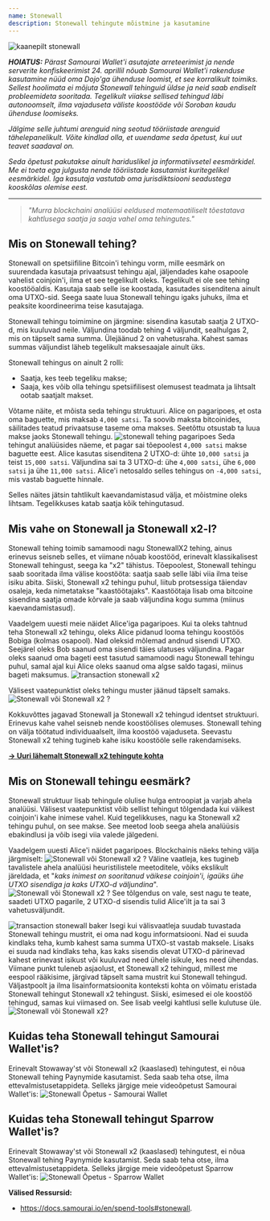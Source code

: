 ```yaml
---
name: Stonewall
description: Stonewall tehingute mõistmine ja kasutamine
---
```

![kaanepilt stonewall](assets/cover.webp)

***HOIATUS:** Pärast Samourai Wallet'i asutajate arreteerimist ja nende serverite konfiskeerimist 24. aprillil nõuab Samourai Wallet'i rakenduse kasutamine nüüd oma Dojo'ga ühenduse loomist, et see korralikult toimiks. Sellest hoolimata ei mõjuta Stonewall tehinguid üldse ja neid saab endiselt probleemideta sooritada. Tegelikult viiakse sellised tehingud läbi autonoomselt, ilma vajaduseta väliste koostööde või Soroban kaudu ühenduse loomiseks.*

_Jälgime selle juhtumi arenguid ning seotud tööriistade arenguid tähelepanelikult. Võite kindlad olla, et uuendame seda õpetust, kui uut teavet saadaval on._

_Seda õpetust pakutakse ainult hariduslikel ja informatiivsetel eesmärkidel. Me ei toeta ega julgusta nende tööriistade kasutamist kuritegelikel eesmärkidel. Iga kasutaja vastutab oma jurisdiktsiooni seadustega kooskõlas olemise eest._

---

> *"Murra blockchaini analüüsi eeldused matemaatiliselt tõestatava kahtlusega saatja ja saaja vahel oma tehingutes."*

## Mis on Stonewall tehing?
Stonewall on spetsiifiline Bitcoin'i tehingu vorm, mille eesmärk on suurendada kasutaja privaatsust tehingu ajal, jäljendades kahe osapoole vahelist coinjoin'i, ilma et see tegelikult oleks. Tegelikult ei ole see tehing koostööaldis. Kasutaja saab selle ise koostada, kasutades sisenditena ainult oma UTXO-sid. Seega saate luua Stonewall tehingu igaks juhuks, ilma et peaksite koordineerima teise kasutajaga.

Stonewall tehingu toimimine on järgmine: sisendina kasutab saatja 2 UTXO-d, mis kuuluvad neile. Väljundina toodab tehing 4 väljundit, sealhulgas 2, mis on täpselt sama summa. Ülejäänud 2 on vahetusraha. Kahest samas summas väljundist läheb tegelikult maksesaajale ainult üks.

Stonewall tehingus on ainult 2 rolli:
- Saatja, kes teeb tegeliku makse;
- Saaja, kes võib olla tehingu spetsiifilisest olemusest teadmata ja lihtsalt ootab saatjalt makset.

Võtame näite, et mõista seda tehingu struktuuri. Alice on pagaripoes, et osta oma baguette, mis maksab `4,000 satsi`. Ta soovib maksta bitcoinides, säilitades teatud privaatsuse taseme oma makses. Seetõttu otsustab ta luua makse jaoks Stonewall tehingu.
![stonewall tehing pagaripoes](assets/en/1.webp)
Seda tehingut analüüsides näeme, et pagar sai tõepoolest `4,000 satsi` makse baguette eest. Alice kasutas sisenditena 2 UTXO-d: ühte `10,000 satsi` ja teist `15,000 satsi`. Väljundina sai ta 3 UTXO-d: ühe `4,000 satsi`, ühe `6,000 satsi` ja ühe `11,000 satsi`. Alice'i netosaldo selles tehingus on `-4,000 satsi`, mis vastab baguette hinnale.

Selles näites jätsin tahtlikult kaevandamistasud välja, et mõistmine oleks lihtsam. Tegelikkuses katab saatja kõik tehingutasud.

## Mis vahe on Stonewall ja Stonewall x2-l?
Stonewall tehing toimib samamoodi nagu StonewallX2 tehing, ainus erinevus seisneb selles, et viimane nõuab koostööd, erinevalt klassikalisest Stonewall tehingust, seega ka "x2" tähistus. Tõepoolest, Stonewall tehingu saab sooritada ilma välise koostööta: saatja saab selle läbi viia ilma teise isiku abita. Siiski, Stonewall x2 tehingu puhul, liitub protsessiga täiendav osaleja, keda nimetatakse "kaastöötajaks". Kaastöötaja lisab oma bitcoine sisendina saatja omade kõrvale ja saab väljundina kogu summa (miinus kaevandamistasud).

Vaadelgem uuesti meie näidet Alice'iga pagaripoes. Kui ta oleks tahtnud teha Stonewall x2 tehingu, oleks Alice pidanud looma tehingu koostöös Bobiga (kolmas osapool). Nad oleksid mõlemad andnud sisendi UTXO. Seejärel oleks Bob saanud oma sisendi täies ulatuses väljundina. Pagar oleks saanud oma bageti eest tasutud samamoodi nagu Stonewall tehingu puhul, samal ajal kui Alice oleks saanud oma algse saldo tagasi, miinus bageti maksumus.
![transaction stonewall x2](assets/en/2.webp)

Välisest vaatepunktist oleks tehingu muster jäänud täpselt samaks.
![Stonewall või Stonewall x2 ?](assets/en/3.webp)

Kokkuvõttes jagavad Stonewall ja Stonewall x2 tehingud identset struktuuri. Erinevus kahe vahel seisneb nende koostöölises olemuses. Stonewall tehing on välja töötatud individuaalselt, ilma koostöö vajaduseta. Seevastu Stonewall x2 tehing tugineb kahe isiku koostööle selle rakendamiseks.

[**-> Uuri lähemalt Stonewall x2 tehingute kohta**](https://planb.network/tutorials/privacy/stonewall-x2)

## Mis on Stonewall tehingu eesmärk?
Stonewall struktuur lisab tehingule olulise hulga entroopiat ja varjab ahela analüüsi. Välisest vaatepunktist võib sellist tehingut tõlgendada kui väikest coinjoin'i kahe inimese vahel. Kuid tegelikkuses, nagu ka Stonewall x2 tehingu puhul, on see makse. See meetod loob seega ahela analüüsis ebakindlusi ja võib isegi viia valede jälgedeni.

Vaadelgem uuesti Alice'i näidet pagaripoes. Blockchainis näeks tehing välja järgmiselt:
![Stonewall või Stonewall x2 ?](assets/en/4.webp)
Väline vaatleja, kes tugineb tavalistele ahela analüüsi heuristilistele meetoditele, võiks ekslikult järeldada, et "*kaks inimest on sooritanud väikese coinjoin'i, igaüks ühe UTXO sisendiga ja kaks UTXO-d väljundina*".
![Stonewall või Stonewall x2 ?](assets/en/5.webp)
See tõlgendus on vale, sest nagu te teate, saadeti UTXO pagarile, 2 UTXO-d sisendis tulid Alice'ilt ja ta sai 3 vahetusväljundit.

![transaction stonewall baker](assets/en/1.webp)
Isegi kui välisvaatleja suudab tuvastada Stonewall tehingu mustrit, ei oma nad kogu informatsiooni. Nad ei suuda kindlaks teha, kumb kahest sama summa UTXO-st vastab maksele. Lisaks ei suuda nad kindlaks teha, kas kaks sisendis olevat UTXO-d pärinevad kahest erinevast isikust või kuuluvad need ühele isikule, kes need ühendas. Viimane punkt tuleneb asjaolust, et Stonewall x2 tehingud, millest me eespool rääkisime, järgivad täpselt sama mustrit kui Stonewall tehingud. Väljastpoolt ja ilma lisainformatsioonita konteksti kohta on võimatu eristada Stonewall tehingut Stonewall x2 tehingust. Siiski, esimesed ei ole koostöö tehingud, samas kui viimased on. See lisab veelgi kahtlusi selle kulutuse üle.
![Stonewall või Stonewall x2?](assets/en/3.webp)
## Kuidas teha Stonewall tehingut Samourai Wallet'is?
Erinevalt Stowaway'st või Stonewall x2 (kaaslased) tehingutest, ei nõua Stonewall tehing Paynymide kasutamist. Seda saab teha otse, ilma ettevalmistusetappideta. Selleks järgige meie videoõpetust Samourai Wallet'is:
![Stonewall Õpetus - Samourai Wallet](https://youtu.be/mlRtZvWGuk0?si=e_lSKJLvybWUna1j)

## Kuidas teha Stonewall tehingut Sparrow Wallet'is?
Erinevalt Stowaway'st või Stonewall x2 (kaaslased) tehingutest, ei nõua Stonewall tehing Paynymide kasutamist. Seda saab teha otse, ilma ettevalmistusetappideta. Selleks järgige meie videoõpetust Sparrow Wallet'is:
![Stonewall Õpetus - Sparrow Wallet](https://youtu.be/su89ljkV_OI?si=1jNaSJGvECUYe6Or)


**Välised Ressursid:**
- https://docs.samourai.io/en/spend-tools#stonewall.